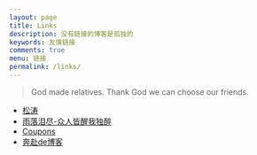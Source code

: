 ```yaml
---
layout: page
title: Links
description: 没有链接的博客是孤独的
keywords: 友情链接
comments: true
menu: 链接
permalink: /links/
---
```


> God made relatives. Thank God we can choose our friends.

* [松涛](http://minsongtao.com)
* [雨落泪尽-众人皆醒我独醉](https://1000yun.cn/)
* [Coupons](https://dealspure.com/)
* [奔赴de博客](https://www.libenfu.com/)
